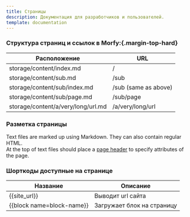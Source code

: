 ```yaml
---
title: Страницы
description: Документация для разработчиков и пользователей.
template: documentation
---
```


### Структура страниц и ссылок в Morfy:{.margin-top-hard}

<table class="table">
    <thead>
        <tr><th>Расположение</th><th>URL</th></tr>
    </thead>
    <tbody>
        <tr><td>storage/content/index.md</td><td>/</td></tr>
        <tr><td>storage/content/sub.md</td><td>/sub</td></tr>
        <tr><td>storage/content/sub/index.md</td><td>/sub (same as above)</td></tr>
        <tr><td>storage/content/sub/page.md</td><td>/sub/page</td></tr>
        <tr><td>storage/content/a/very/long/url.md</td><td>/a/very/long/url</td></tr>
    </tbody>
</table>


### Разметка страницы

Text files are marked up using Markdown. They can also contain regular HTML.  
At the top of text files should place a [page header]({site_url}/documentation/content/pages-headers) to specify attributes of the page.


### Шорткоды доступные на странице

<table class="table">
    <thead>
        <tr><th>Название</th><th>Описание</th></tr>
    </thead>
    <tbody>
        <tr><td>{{site_url}}</td><td>Выводит url сайта</td></tr>
        <tr><td>{{block name=block-name}}</td><td>Загружает блок на страницу</td></tr>
    </tbody>
</table>
